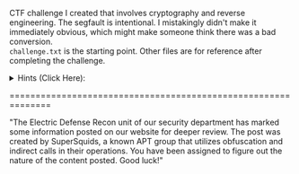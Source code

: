 CTF challenge I created that involves cryptography and reverse engineering. The segfault is intentional. I mistakingly didn't make it immediately obvious, which might make someone think there was a bad conversion.  
```challenge.txt``` is the starting point. Other files are for reference after completing the challenge.
<details>
  <summary>Hints (Click Here):</summary>
  
  - How many unique words are there?
  - How many columns?  
    \===============
  - Try static and dynamic analysis. 
  - Indirect calls don't have to be actual calls.
  
</details>

==============================================================

"The Electric Defense Recon unit of our security department has marked some information posted on our website for deeper review. The post was created by SuperSquids, a known APT group that utilizes obfuscation and indirect calls in their operations. You have been assigned to figure out the nature of the content posted. Good luck!"
